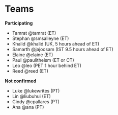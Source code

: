 # Teams


**Participating**
- Tamrat @tamrat (ET)
- Stephan @smsalleyne (ET)
- Khalid @khalid (UK, 5 hours ahead of ET)
- Samarth @jajoosam (IST 9.5 hours ahead of ET)
- Elaine @elaine (ET)
- Paul @paulitheism (ET or CT)
- Leo @leo (PET 1 hour behind ET)
- Reed @reed (ET)

**Not confirmed**
- Luke @lukewrites (PT)
- Lin @liubuhui (ET)
- Cindy @cpallares (PT)
- Ana @ana (PT)